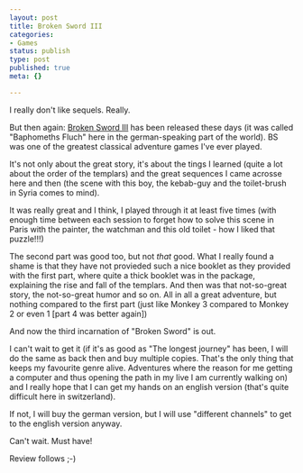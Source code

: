 ```yaml
---
layout: post
title: Broken Sword III
categories:
- Games
status: publish
type: post
published: true
meta: {}

---
```

I really don't like sequels. Really.

But then again: <a href="http://www.revolution.co.uk">Broken Sword III</a> has been released these days (it was called "Baphomeths Fluch" here in the german-speaking part of the world). BS was one of the greatest classical adventure games I've ever played.

It's not only about the great story, it's about the tings I learned (quite a lot about the order of the templars) and the great sequences I came acrosse here and then (the scene with this boy, the kebab-guy and the toilet-brush in Syria comes to mind).

It was really great and I think, I played through it at least five times (with enough time between each session to forget how to solve this scene in Paris with the painter, the watchman and this old toilet - how I liked that puzzle!!!)

The second part was good too, but not *that* good. What I really found a shame is that they have not provieded such a nice booklet as they provided with the first part, where quite a thick booklet was in the package, explaining the rise and fall of the templars. And then was that not-so-great story, the not-so-great humor and so on. All in all a great adventure, but nothing compared to the first part (just like Monkey 3 compared to Monkey 2 or even 1 [part 4 was better again])

And now the third incarnation of "Broken Sword" is out.

I can't wait to get it (if it's as good as "The longest journey" has been, I will do the same as back then and buy multiple copies. That's the only thing that keeps my favourite genre alive. Adventures where the reason for me getting a computer and thus opening the path in my live I am currently walking on) and I really hope that I can get my hands on an english version (that's quite difficult here in switzerland).

If not, I will buy the german version, but I will use "different channels" to get to the english version anyway.

Can't wait. Must have!

Review follows ;-)
